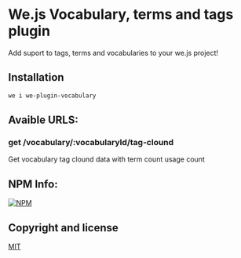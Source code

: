 # We.js Vocabulary, terms and tags plugin

Add suport to tags, terms and vocabularies to your we.js project!

## Installation

```sh
we i we-plugin-vocabulary 
```

## Avaible URLS:

### get /vocabulary/:vocabularyId/tag-clound

Get vocabulary tag clound data with term count usage count

## NPM Info:

[![NPM](https://nodei.co/npm/we-plugin-vocabulary.png?downloads=true&downloadRank=true&stars=true)](https://nodei.co/npm/we-plugin-vocabulary/)

## Copyright and license

[MIT](https://github.com/wejs/we-core/blob/master/LICENSE.md)
